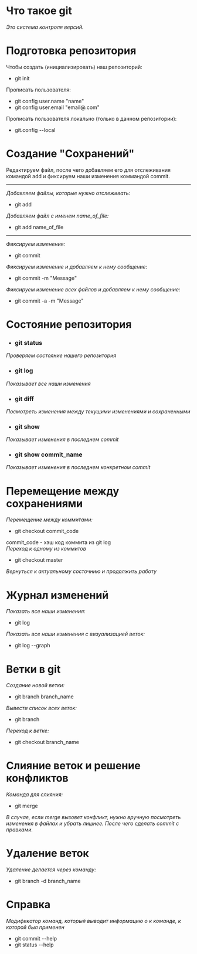# Что такое git 

*Это система контроля версий.*

# Подготовка репозитория

Чтобы создать (инициализировать) наш репозиторий:
* git init

 Прописать пользователя:
* git config user.name "name"
* git config user.email "email@.com"

Прописать пользователя локально (только в данном репозитории):

* git.config --local

# Создание "Сохранений"

Редактируем файл, после чего добавляем его для отслеживания командой add и фиксируем наши изменения коммандой commit.
***
*Добавляем файлы, которые нужно отслеживать:*
 * git add

*Добавляем файл с именем name_of_file:*
* git add name_of_file

***
*Фиксируем изменения:*
* git commit

*Фиксируем изменение и добавляем к нему сообщение:*
* git commit -m "Message"

*Фиксируем изменение всех файлов и добавляем к нему сообщение:*
* git commit -a -m "Message"


# Состояние репозитория

* ### git status
*Проверяем состояние нашего репозитория*

* ### git log
*Показывает все наши изменения*


* ### git diff
*Посмотреть изменения между текущими изменениями и сохраненными*

* ### git show
*Показывает изменения в последнем commit*

* ### git show commit_name
*Показывает изменения в последнем конкретном commit*

# Перемещение между сохранениями

*Перемещение между коммитами:*

* git checkout commit_code  

commit_code - хэш код коммита из git log  
*Переход к одному из коммитов*

* git checkout master

*Вернуться к актуальному состочнию и продолжить работу*

# Журнал изменений

*Показать все наши изменения:*  
* git log    

*Показать все наши изменения с визуализацией веток:*  
* git log --graph

# Ветки в git

*Создание новой ветки:*
* git branch branch_name

*Вывести список всех веток:*
* git branch

*Переход к ветке:*
* git checkout branch_name


# Слияние веток и решение конфликтов
*Команда для слияния:*
* git merge

*В случае, если merge вызовет конфликт, нужно вручную посмотреть изменения в файлах и убрать лишнее. После чего сделать commit с правками.*

# Удаление веток

*Удаление делается через команду:*
* git branch -d branch_name

# Справка
*Модификатор команд, который выводит информацию о к команде, к которой был применен*
* git commit --help
* git status --help